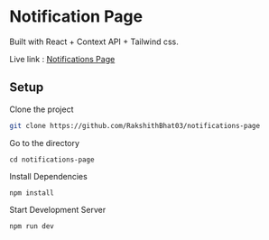 # Notification Page

Built with React + Context API + Tailwind css.

Live link : [Notifications Page](https://notifications-page-react.netlify.app/)
## Setup

Clone the project

```bash
git clone https://github.com/RakshithBhat03/notifications-page
```
Go to the directory
```
cd notifications-page
```
Install Dependencies
``` 
npm install
```
Start Development Server
```
npm run dev
```
